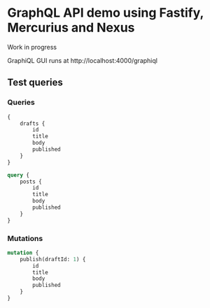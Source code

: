 # GraphQL API demo using Fastify, Mercurius and Nexus

Work in progress

GraphiQL GUI runs at http://localhost:4000/graphiql

## Test queries

### Queries

```graphql
{
	drafts {
		id
		title
		body
		published
	}
}
```

```graphql
query {
	posts {
		id
		title
		body
		published
	}
}
```

### Mutations

```graphql
mutation {
	publish(draftId: 1) {
		id
		title
		body
		published
	}
}
```
